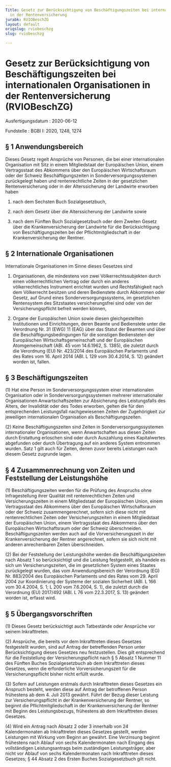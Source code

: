 ```yaml
---
Title: Gesetz zur Berücksichtigung von Beschäftigungszeiten bei internationalen Organisationen
  in der Rentenversicherung
jurabk: RVIOBeschZG
layout: default
origslug: rviobeschzg
slug: rviobeschzg

---
```


# Gesetz zur Berücksichtigung von Beschäftigungszeiten bei internationalen Organisationen in der Rentenversicherung (RVIOBeschZG)

Ausfertigungsdatum
:   2020-06-12

Fundstelle
:   BGBl I: 2020, 1248, 1274


## § 1 Anwendungsbereich

Dieses Gesetz regelt Ansprüche von Personen, die bei einer internationalen Organisation mit Sitz in einem Mitgliedstaat der Europäischen Union, einem Vertragsstaat des Abkommens über den Europäischen Wirtschaftsraum oder der Schweiz Beschäftigungszeiten in Sonderversorgungssystemen zurückgelegt haben und rentenrechtliche Zeiten in der gesetzlichen Rentenversicherung oder in der Alterssicherung der Landwirte erworben haben

1.  nach dem Sechsten Buch Sozialgesetzbuch,


2.  nach dem Gesetz über die Alterssicherung der Landwirte sowie


3.  nach dem Fünften Buch Sozialgesetzbuch oder dem Zweiten Gesetz über die Krankenversicherung der Landwirte für die Berücksichtigung von Beschäftigungszeiten bei der Pflichtmitgliedschaft in der Krankenversicherung der Rentner.





## § 2 Internationale Organisationen

Internationale Organisationen im Sinne dieses Gesetzes sind

1.  Organisationen, die mindestens von zwei Völkerrechtssubjekten durch einen völkerrechtlichen Vertrag oder durch ein anderes völkerrechtliches Instrument errichtet wurden und Rechtsfähigkeit nach dem Völkerrecht besitzen und deren Bedienstete durch Abkommen oder Gesetz, auf Grund eines Sonderversorgungssystems, im gesetzlichen Rentensystem des Sitzstaates versicherungsfrei sind oder von der Versicherungspflicht befreit werden können,


2.  Organe der Europäischen Union sowie diesen gleichgestellten Institutionen und Einrichtungen, deren Beamte und Bedienstete unter die Verordnung Nr. 31 (EWG) 11 (EAG) über das Statut der Beamten und über die Beschäftigungsbedingungen für die sonstigen Bediensteten der Europäischen Wirtschaftsgemeinschaft und der Europäischen Atomgemeinschaft (ABl. 45 vom 14.6.1962, S. 1385), die zuletzt durch die Verordnung (EU) Nr. 423/2014 des Europäischen Parlaments und des Rates vom 16. April 2014 (ABl. L 129 vom 30.4.2014, S. 12) geändert worden ist, fallen.





## § 3 Beschäftigungszeiten

(1) Hat eine Person im Sonderversorgungssystem einer internationalen Organisation oder in Sonderversorgungssystemen mehrerer internationaler Organisationen Anwartschaftszeiten zur Absicherung des Leistungsfalls des Alters, der Invalidität oder des Todes erworben, gelten die für den entsprechenden Leistungsfall nachgewiesenen Zeiten der Zugehörigkeit zur jeweiligen internationalen Organisation als Beschäftigungszeiten.

(2) Keine Beschäftigungszeiten sind Zeiten in Sonderversorgungssystemen internationaler Organisationen, wenn Anwartschaften aus diesen Zeiten durch Erstattung erloschen sind oder durch Auszahlung eines Kapitalwertes abgefunden oder durch Übertragung auf ein anderes System entnommen wurden. Satz 1 gilt auch für Zeiten, denen zuvor bereits Leistungen nach diesem Gesetz zugrunde lagen.


## § 4 Zusammenrechnung von Zeiten und Feststellung der Leistungshöhe

(1) Beschäftigungszeiten werden für die Prüfung des Anspruchs ohne Infragestellung ihrer Qualität mit rentenrechtlichen Zeiten und Versicherungszeiten in einem Mitgliedstaat der Europäischen Union, einem Vertragsstaat des Abkommens über den Europäischen Wirtschaftsraum oder der Schweiz zusammengerechnet, sofern sich diese nicht mit rentenrechtlichen Zeiten oder Versicherungszeiten in einem Mitgliedstaat der Europäischen Union, einem Vertragsstaat des Abkommens über den Europäischen Wirtschaftsraum oder der Schweiz überschneiden. Beschäftigungszeiten werden auch auf die Vorversicherungszeit in der Krankenversicherung der Rentner angerechnet, sofern sie sich nicht mit anderen anrechenbaren Zeiten überschneiden.

(2) Bei der Feststellung der Leistungshöhe werden die Beschäftigungszeiten nach Absatz 1 so berücksichtigt und die Leistung festgestellt, als handele es sich um Versicherungszeiten, die im gesetzlichen System eines Staates zurückgelegt wurden, das vom Anwendungsbereich der Verordnung (EG) Nr. 883/2004 des Europäischen Parlaments und des Rates vom 29. April 2004 zur Koordinierung der Systeme der sozialen Sicherheit (ABl. L 166 vom 30.4.2004, S. 1; L 200 vom 7.6.2004, S. 1), die zuletzt durch die Verordnung (EU) 2017/492 (ABl. L 76 vom 22.3.2017, S. 13) geändert worden ist, erfasst wird.


## § 5 Übergangsvorschriften

(1) Dieses Gesetz berücksichtigt auch Tatbestände oder Ansprüche vor seinem Inkrafttreten.

(2) Ansprüche, die bereits vor dem Inkrafttreten dieses Gesetzes festgestellt wurden, sind auf Antrag der betreffenden Person unter Berücksichtigung dieses Gesetzes neu festzustellen. Dies gilt entsprechend für die Feststellung der Versicherungspflicht nach § 5 Absatz 1 Nummer 11 des Fünften Buches Sozialgesetzbuch ab dem Inkrafttreten dieses Gesetzes, wenn die erforderliche Vorversicherungszeit für die Versicherungspflicht bisher nicht erfüllt wurde.

(3) Sofern auf Leistungen erstmals durch Inkrafttreten dieses Gesetzes ein Anspruch besteht, werden diese auf Antrag der betroffenen Person frühestens ab dem 4. Juli 2013 gewährt. Führt der Bezug dieser Leistung zur Versicherungspflicht in der Krankenversicherung der Rentner, so beginnt die Pflichtmitgliedschaft in der Krankenversicherung der Rentner mit Beginn des Leistungsbezugs, frühestens ab dem Inkrafttreten dieses Gesetzes.

(4) Wird ein Antrag nach Absatz 2 oder 3 innerhalb von 24 Kalendermonaten ab Inkrafttreten dieses Gesetzes gestellt, werden Leistungen mit Wirkung vom Beginn an gewährt. Eine Verzinsung beginnt frühestens nach Ablauf von sechs Kalendermonaten nach Eingang des vollständigen Leistungsantrags beim zuständigen Leistungsträger, aber nicht vor Ablauf von sechs Kalendermonaten nach Inkrafttreten dieses Gesetzes; § 44 Absatz 2 des Ersten Buches Sozialgesetzbuch gilt nicht.

